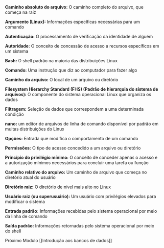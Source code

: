 **Caminho absoluto do arquivo:** O caminho completo do arquivo, que começa na raiz

**Argumento (Linux):** Informações específicas necessárias para um comando

**Autenticação:** O processamento de verificação da identidade de alguém

**Autoridade:** O conceito de concessão de acesso a recursos específicos em um sistema

**Bash:** O shell padrão na maioria das distribuições Linux

**Comando:** Uma instrução que diz ao computador para fazer algo

**Caminho do arquivo:** O local de um arquivo ou diretório

**Filesystem Hierarchy Standard (FHS) (Padrão de hierarquia do sistema de arquivos):** O componente do sistema operacional Linux que organiza os dados

**Filtragem:** Seleção de dados que correspondem a uma determinada condição

**nano:** um editor de arquivos de linha de comando disponível por padrão em muitas distribuições do Linux

**Opções:** Entrada que modifica o comportamento de um comando

**Permissões:** O tipo de acesso concedido a um arquivo ou diretório

**Princípio do privilégio mínimo:** O conceito de conceder apenas o acesso e a autorização mínimos necessários para concluir uma tarefa ou função

**Caminho relativo do arquivo:** Um caminho de arquivo que começa no diretório atual do usuário

**Diretório raiz:** O diretório de nível mais alto no Linux

**Usuário raiz (ou superusuário):** Um usuário com privilégios elevados para modificar o sistema

**Entrada padrão:** Informações recebidas pelo sistema operacional por meio da linha de comando

**Saída padrão:** Informações retornadas pelo sistema operacional por meio do shell

Próximo Modulo [[Introdução aos bancos de dados]]
